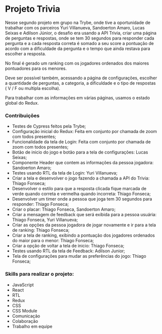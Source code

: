 # Projeto Trivia

Nesse segundo projeto em grupo na Trybe, onde tive a oportunidade de trabalhar com os parceiros Yuri Villanueva, Sandoerton Amaro, Lucas Seixas e Adilson Júnior, o desafio era usando a API Trivia, criar uma página de perguntas e respostas, onde se tem 30 segundos para responder cada pergunta e a cada resposta correta é somado a seu score a pontuação de acordo com a dificuldade da pergunta e o tempo que ainda restava para escolher a resposta.

No final é gerado um ranking com os jogadores ordenados dos maiores pontuadores para os menores.

Deve ser possível também, acessando a página de configurações, escolher a quantidade de perguntas, a categoria, a dificuldade e o tipo de respostas ( V / F ou multipla escolha).

Para trabalhar com as informações em várias páginas, usamos o estado global do Redux.

### Contribuições
- Testes de Cypress feitos pela Trybe;
- Configuração inicial do Redux: Feita em conjunto por chamada de zoom com todos presentes;
- Funcionalidade da tela de Login: Feita com conjunto por chamada de zoom com todos presentes;
- Botão de inicio do jogo e botão para a tela de configurações: Lucas Seixas;
- Componente Header que contem as informações da pessoa jogadora: Sandoerton Amaro;
- Testes usando RTL da tela de Login: Yuri Villanueva;
- Criar a tela e desenvolver o jogo fazendo a chamada a API do Trivia: Thiago Fonseca;
- Desenvolver o estilo para que a resposta clicada fique marcada de verde quando correta e vermelha quando incorreta: Thiago Fonseca;
- Desenvolver um timer onde a pessoa que joga tem 30 segundos para responder: Thiago Fonseca;
- Criar o placar: Thiago Fonseca, Sandoerton Amaro;
- Criar a mensagem de feedback que será exibida para a pessoa usuária: Thiago Fonseca, Yuri Villanueva;
- Criar as opções da pessoa jogadora de jogar novamente e ir para a tela de ranking: Thiago Fonseca;
- Criar a tela de ranking, exibindo a pontuação dos jogadores ordenados do maior para o menor: Thiago Fonseca;
- Criar a opção de voltar a tela de inicio: Thiago Fonseca;
- Testes usando RTL da tela de Feedback: Adilson Junior;
- Tela de configurações para mudar as preferências do jogo: Thiago Fonseca;

### Skills para realizar o projeto:
- JavaScript
- React
- RTL
- Redux
- CSS
- CSS Module
- Comunicação
- Colaboração
- Trabalho em equipe
